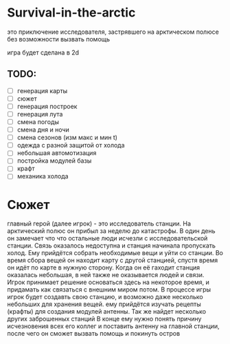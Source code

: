 # Survival-in-the-arctic 
это приключение исследователя, застрявшего на арктическом полюсе без возможности вызвать помощь

игра будет сделана в 2d

## TODO:
- [ ] генерация карты
- [ ] сюжет
- [ ] генерация построек
- [ ] генерация лута
- [ ] смена погоды
- [ ] смена дня и ночи
- [ ] смена сезонов (изм макс и мин t)
- [ ] одежда с разной защитой от холода
- [ ] небольшая автомотизация
- [ ] постройка модулей базы
- [ ] крафт
- [ ] механика холода

# Сюжет
 главный герой (далее игрок) - это исследователь станции. На арктический полюс он прибыл за неделю до катастрофы. В один день он замечает что что остальные люди исчезли с исследовательской станции. Связь оказалось недоступна и станция начинала пропускать холод.
 Ему прийдётся собрать необходимые вещи и уйти со станции. Во время сбора вещей он находит карту с другой станцией, спустя время он идёт по карте в нужную сторону. Когда он её гаходит станция оказалась небольшая, в ней также не оказывается людей и связи.
 Игрок принимает решение основаться здесь на некоторое время, и придамать как связаться с внешним миром потом.
 В процессе игры игрок будет создавть свою станцию, и возможно даже несколько небольших для хранения вещей. ему прийдётся изучать рецепты (крафты) для создания модулей антенны. Так же найдет несколько других заброшенных станций
 В конце ему нужно понять причину исчезновения всех его коллег и поставить антенну на главной станции, после чего он сможет вызвать помощь и покинуть остров
 
